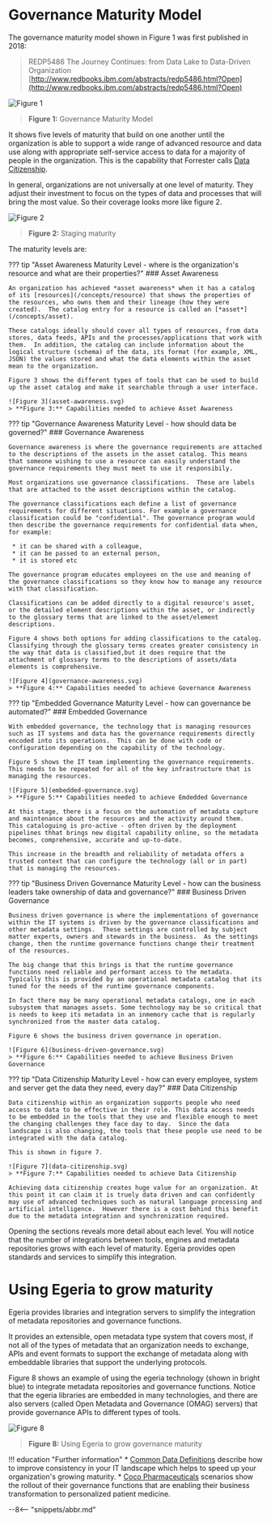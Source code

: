 <!-- SPDX-License-Identifier: CC-BY-4.0 -->
<!-- Copyright Contributors to the ODPi Egeria project. -->

# Governance Maturity Model

The governance maturity model shown in Figure 1 was first published in 2018:

> REDP5486 The Journey Continues: from Data Lake to Data-Driven Organization
> [http://www.redbooks.ibm.com/abstracts/redp5486.html?Open](http://www.redbooks.ibm.com/abstracts/redp5486.html?Open)

![Figure 1](governance-maturity-model.svg)
> **Figure 1:** Governance Maturity Model

It shows five levels of maturity that build on one another until the organization is able to support a wide range of advanced resource and data use along with appropriate self-service access to data for a majority of people in the organization. This is the capability that Forrester calls [Data Citizenship](https://www.forrester.com/webinar/Data+Governance+20+The+Journey+Toward+Data+Citizenship/-/E-WEB21683).

In general, organizations are not universally at one level of maturity. They adjust their investment to focus on the types of data and processes that will bring the most value.  So their coverage looks more like figure 2.

![Figure 2](governance-maturity-model-progress.svg)
> **Figure 2:** Staging maturity

The maturity levels are:

??? tip "Asset Awareness Maturity Level - where is the organization's resource and what are their properties?"
    ### Asset Awareness
    
    An organization has achieved *asset awareness* when it has a catalog of its [resources](/concepts/resource) that shows the properties of the resources, who owns them and their lineage (how they were created).  The catalog entry for a resource is called an [*asset*](/concepts/asset).
    
    These catalogs ideally should cover all types of resources, from data stores, data feeds, APIs and the processes/applications that work with them.  In addition, the catalog can include information about the logical structure (schema) of the data, its format (for example, XML, JSON) the values stored and what the data elements within the asset mean to the organization.
    
    Figure 3 shows the different types of tools that can be used to build up the asset catalog and make it searchable through a user interface.
    
    ![Figure 3](asset-awareness.svg)
    > **Figure 3:** Capabilities needed to achieve Asset Awareness

??? tip "Governance Awareness Maturity Level - how should data be governed?"
    ### Governance Awareness
    
    Governance awareness is where the governance requirements are attached to the descriptions of the assets in the asset catalog. This means that someone wishing to use a resource can easily understand the governance requirements they must meet to use it responsibily.
    
    Most organizations use governance classifications.  These are labels that are attached to the asset descriptions within the catalog.
    
    The governance classifications each define a list of governance requirements for different situations. For example a governance classification could be "confidential". The governance program would then describe the governance requirements for confidential data when, for example:
     
     * it can be shared with a colleague,
     * it can be passed to an external person,
     * it is stored etc
    
    The governance program educates employees on the use and meaning of the governance classifications so they know how to manage any resource with that classification.
    
    Classifications can be added directly to a digital resource's asset, or the detailed element descriptions within the asset, or indirectly to the glossary terms that are linked to the asset/element descriptions.
    
    Figure 4 shows both options for adding classifications to the catalog. Classifying through the glossary terms creates greater consistency in the way that data is classified,but it does require that the attachment of glossary terms to the descriptions of assets/data elements is comprehensive.
    
    ![Figure 4](governance-awareness.svg)
    > **Figure 4:** Capabilities needed to achieve Governance Awareness

??? tip "Embedded Governance Maturity Level - how can governance be automated?"
    ### Embedded Governance
    
    With embedded governance, the technology that is managing resources such as IT systems and data has the governance requirements directly encoded into its operations.  This can be done with code or configuration depending on the capability of the technology.
    
    Figure 5 shows the IT team implementing the governance requirements.  This needs to be repeated for all of the key infrastructure that is managing the resources.
    
    ![Figure 5](embedded-governance.svg)
    > **Figure 5:** Capabilities needed to achieve Emdedded Governance
    
    At this stage, there is a focus on the automation of metadata capture and maintenance about the resources and the activity around them.  This cataloguing is pro-active - often driven by the deployment pipelines thhat brings new digital capability online, so the metadata becomes, comprehensive, accurate and up-to-date.
    
    This increase in the breadth and reliability of metadata offers a trusted context that can configure the technology (all or in part) that is managing the resources. 
    
??? tip "Business Driven Governance Maturity Level - how can the business leaders take ownership of data and governance?"
    ### Business Driven Governance
    
    Business driven governance is where the implementations of governance within the IT systems is driven by the governance classifications and other metadata settings.  These settings are controlled by subject matter experts, owners and stewards in the business.  As the settings change, then the runtime governance functions change their treatment of the resources.
    
    The big change that this brings is that the runtime governance functions need reliable and performant access to the metadata.  Typically this is provided by an operational metadata catalog that its tuned for the needs of the runtime governance components.
    
    In fact there may be many operational metadata catalogs, one in each subsystem that manages assets. Some technology may be so critical that is needs to keep its metadata in an inmemory cache that is regularly synchronized from the master data catalog.
    
    Figure 6 shows the business driven governance in operation.
    
    ![Figure 6](business-driven-governance.svg)
    > **Figure 6:** Capabilities needed to achieve Business Driven Governance
    

??? tip "Data Citizenship Maturity Level - how can every employee, system and server get the data they need, every day?"
    ### Data Citizenship
    
    Data citizenship within an organization supports people who need access to data to be effective in their role. This data access needs to be embedded in the tools that they use and flexible enough to meet the changing challenges they face day to day.  Since the data landscape is also changing, the tools that these people use need to be integrated with the data catalog.
    
    This is shown in figure 7.
    
    ![Figure 7](data-citizenship.svg)
    > **Figure 7:** Capabilities needed to achieve Data Citizenship
    
    Achieving data citizenship creates huge value for an organization. At this point it can claim it is truely data driven and can confidently may use of advanced techniques such as natural language processing and artificial intelligence.  However there is a cost behind this benefit due to the metadata integration and synchronization required.


Opening the sections reveals more detail about each level. You will notice that the number of integrations between tools, engines and metadata repositories grows with each level of maturity. Egeria provides open standards and services to simplify this integration.

# Using Egeria to grow maturity

Egeria provides libraries and integration servers to simplify the integration of metadata repositories and governance functions.

It provides an extensible, open metadata type system that covers most, if not all of the types of metadata that an organization needs to exchange, APIs and event formats to support the exchange of metadata along with embeddable libraries that support the underlying protocols.

Figure 8 shows an example of using the egeria technology (shown in bright blue) to integrate metadata repositories and governance functions.  Notice that the egeria libraries are embedded in many technologies, and there are also servers (called Open Metadata and Governance (OMAG) servers) that provide governance APIs to different types of tools.

![Figure 8](maturity-with-egeria.svg)
> **Figure 8:** Using Egeria to grow governance maturity

!!! education "Further information"
    * [Common Data Definitions](/practices/common-data-definitions/overview) describe how to improve consistency in your IT landscape which helps to speed up your organization's growing maturity.
    * [Coco Pharmaceuticals](/practices/coco-pharmaceuticals) scenarios show the rollout of their governance functions that are enabling their business transformation to personalized patient medicine.

--8<-- "snippets/abbr.md"
